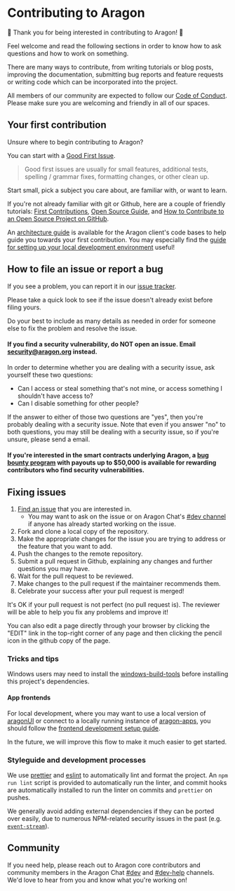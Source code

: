 # Contributing to Aragon

:tada: Thank you for being interested in contributing to Aragon! :tada:

Feel welcome and read the following sections in order to know how to ask questions and how to work on something.

There are many ways to contribute, from writing tutorials or blog posts, improving the documentation, submitting bug reports and feature requests or writing code which can be incorporated into the project.

All members of our community are expected to follow our [Code of Conduct](https://wiki.aragon.org/documentation/Code_of_Conduct/). Please make sure you are welcoming and friendly in all of our spaces.

## Your first contribution

Unsure where to begin contributing to Aragon?

You can start with a [Good First Issue](https://github.com/aragon/aragon/issues?q=is%3Aissue+is%3Aopen+label%3A%22good+first+issue%22).

> Good first issues are usually for small features, additional tests, spelling / grammar fixes, formatting changes, or other clean up.

Start small, pick a subject you care about, are familiar with, or want to learn.

If you're not already familiar with git or Github, here are a couple of friendly tutorials: [First Contributions](https://github.com/firstcontributions/first-contributions), [Open Source Guide](https://opensource.guide/), and [How to Contribute to an Open Source Project on GitHub](https://egghead.io/series/how-to-contribute-to-an-open-source-project-on-github).

An [architecture guide](docs/ARCHITECTURE.md) is available for the Aragon client's code bases to help guide you towards your first contribution. You may especially find the [guide for setting up your local development environment](docs/FRONTEND_SETUP.md) useful!

## How to file an issue or report a bug

If you see a problem, you can report it in our [issue tracker](https://github.com/aragon/aragon/issues).

Please take a quick look to see if the issue doesn't already exist before filing yours.

Do your best to include as many details as needed in order for someone else to fix the problem and resolve the issue.

#### If you find a security vulnerability, do NOT open an issue. Email security@aragon.org instead.

In order to determine whether you are dealing with a security issue, ask yourself these two questions:

- Can I access or steal something that's not mine, or access something I shouldn't have access to?
- Can I disable something for other people?

If the answer to either of those two questions are "yes", then you're probably dealing with a security issue. Note that even if you answer "no" to both questions, you may still be dealing with a security issue, so if you're unsure, please send a email.

#### If you're interested in the smart contracts underlying Aragon, a [bug bounty program](https://wiki.aragon.org/dev/bug_bounty/) with payouts up to $50,000 is available for rewarding contributors who find security vulnerabilities.

## Fixing issues

1. [Find an issue](https://github.com/aragon/aragon/issues) that you are interested in.
    - You may want to ask on the issue or on Aragon Chat's [#dev channel](https://aragon.chat/channel/dev) if anyone has already started working on the issue.
1. Fork and clone a local copy of the repository.
1. Make the appropriate changes for the issue you are trying to address or the feature that you want to add.
1. Push the changes to the remote repository.
1. Submit a pull request in Github, explaining any changes and further questions you may have.
1. Wait for the pull request to be reviewed.
1. Make changes to the pull request if the maintainer recommends them.
1. Celebrate your success after your pull request is merged!

It's OK if your pull request is not perfect (no pull request is).
The reviewer will be able to help you fix any problems and improve it!

You can also edit a page directly through your browser by clicking the "EDIT" link in the top-right corner of any page and then clicking the pencil icon in the github copy of the page.

### Tricks and tips

Windows users may need to install the [windows-build-tools](https://www.npmjs.com/package/windows-build-tools) before installing this project's dependencies.

#### App frontends

For local development, where you may want to use a local version of [aragonUI](https://github.com/aragon/aragon-ui) or connect to a locally running instance of [aragon-apps](https://github.com/aragon/aragon-apps), you should follow the [frontend development setup guide](docs/FRONTEND_SETUP.md).

In the future, we will improve this flow to make it much easier to get started.

### Styleguide and development processes

We use [prettier](https://prettier.io/) and [eslint](https://eslint.org/) to automatically lint and format the project. An `npm run lint` script is provided to automatically run the linter, and commit hooks are automatically installed to run the linter on commits and `prettier` on pushes.

We generally avoid adding external dependencies if they can be ported over easily, due to numerous NPM-related security issues in the past (e.g. [`event-stream`](https://blog.npmjs.org/post/180565383195/details-about-the-event-stream-incident)).

## Community

If you need help, please reach out to Aragon core contributors and community members in the Aragon Chat [#dev](https://aragon.chat/channel/dev) and [#dev-help](https://aragon.chat/channel/dev-help) channels. We'd love to hear from you and know what you're working on!
